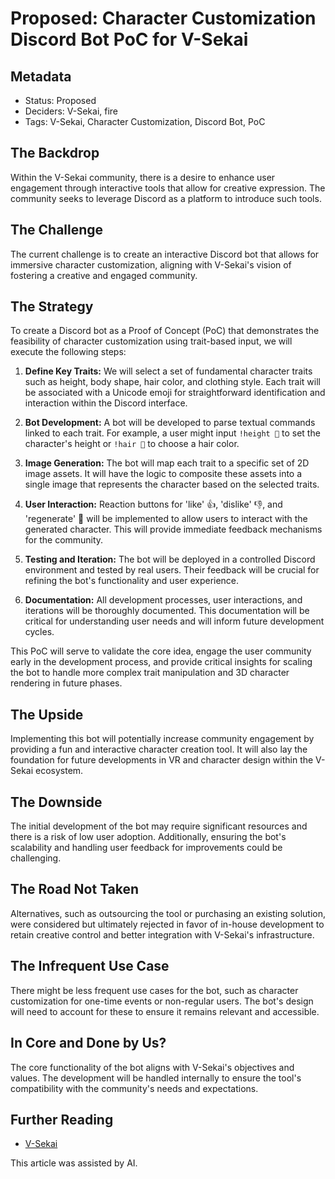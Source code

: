 # Proposed: Character Customization Discord Bot PoC for V-Sekai

## Metadata

- Status: Proposed <!-- Draft | Proposed | Rejected | Accepted | Deprecated | Superseded by -->
- Deciders: V-Sekai, fire
- Tags: V-Sekai, Character Customization, Discord Bot, PoC

## The Backdrop

Within the V-Sekai community, there is a desire to enhance user engagement through interactive tools that allow for creative expression. The community seeks to leverage Discord as a platform to introduce such tools.

## The Challenge

The current challenge is to create an interactive Discord bot that allows for immersive character customization, aligning with V-Sekai's vision of fostering a creative and engaged community.

## The Strategy

To create a Discord bot as a Proof of Concept (PoC) that demonstrates the feasibility of character customization using trait-based input, we will execute the following steps:

1. **Define Key Traits:** We will select a set of fundamental character traits such as height, body shape, hair color, and clothing style. Each trait will be associated with a Unicode emoji for straightforward identification and interaction within the Discord interface.

2. **Bot Development:** A bot will be developed to parse textual commands linked to each trait. For example, a user might input `!height 📏` to set the character's height or `!hair 🎨` to choose a hair color.

3. **Image Generation:** The bot will map each trait to a specific set of 2D image assets. It will have the logic to composite these assets into a single image that represents the character based on the selected traits.

4. **User Interaction:** Reaction buttons for 'like' 👍, 'dislike' 👎, and 'regenerate' 🔄 will be implemented to allow users to interact with the generated character. This will provide immediate feedback mechanisms for the community.

5. **Testing and Iteration:** The bot will be deployed in a controlled Discord environment and tested by real users. Their feedback will be crucial for refining the bot's functionality and user experience.

6. **Documentation:** All development processes, user interactions, and iterations will be thoroughly documented. This documentation will be critical for understanding user needs and will inform future development cycles.

This PoC will serve to validate the core idea, engage the user community early in the development process, and provide critical insights for scaling the bot to handle more complex trait manipulation and 3D character rendering in future phases.

## The Upside

Implementing this bot will potentially increase community engagement by providing a fun and interactive character creation tool. It will also lay the foundation for future developments in VR and character design within the V-Sekai ecosystem.

## The Downside

The initial development of the bot may require significant resources and there is a risk of low user adoption. Additionally, ensuring the bot's scalability and handling user feedback for improvements could be challenging.

## The Road Not Taken

Alternatives, such as outsourcing the tool or purchasing an existing solution, were considered but ultimately rejected in favor of in-house development to retain creative control and better integration with V-Sekai's infrastructure.

## The Infrequent Use Case

There might be less frequent use cases for the bot, such as character customization for one-time events or non-regular users. The bot's design will need to account for these to ensure it remains relevant and accessible.

## In Core and Done by Us?

The core functionality of the bot aligns with V-Sekai's objectives and values. The development will be handled internally to ensure the tool's compatibility with the community's needs and expectations.

## Further Reading

- [V-Sekai](https://github.com/v-sekai/)

This article was assisted by AI.

